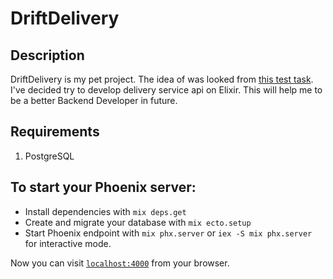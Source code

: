 # DriftDelivery
## Description
DriftDelivery is my pet project. The idea of was looked from [this test task](https://github.com/avito-tech/safedeal-backend-trainee). I've decided try to develop delivery service api on Elixir. This will help me to be a better Backend Developer in future.

## Requirements 
1. PostgreSQL

## To start your Phoenix server:

  * Install dependencies with `mix deps.get`
  * Create and migrate your database with `mix ecto.setup`
  * Start Phoenix endpoint with `mix phx.server` or `iex -S mix phx.server` for interactive mode.

Now you can visit [`localhost:4000`](http://localhost:4000) from your browser.
